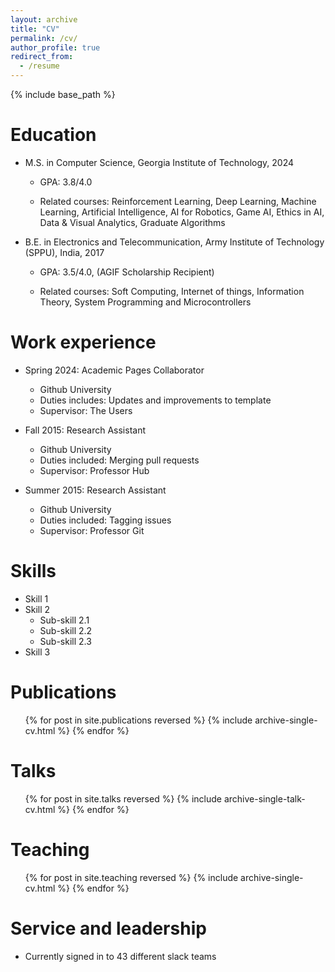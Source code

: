 ```yaml
---
layout: archive
title: "CV"
permalink: /cv/
author_profile: true
redirect_from:
  - /resume
---
```


{% include base_path %}

Education
======
* M.S. in Computer Science, Georgia Institute of Technology, 2024
  * <p font-size: 0.75em>GPA: 3.8/4.0</p>
  * <p font-size: 0.75em>Related courses: Reinforcement Learning, Deep Learning, Machine Learning, Artificial Intelligence, AI for Robotics, Game AI, Ethics in AI, Data & Visual Analytics, Graduate Algorithms</p>   
* B.E. in Electronics and Telecommunication, Army Institute of Technology (SPPU), India, 2017
  * <p font-size: 0.75em>GPA: 3.5/4.0, (AGIF Scholarship Recipient)</p>
  * <p font-size: 0.75em>Related courses: Soft Computing, Internet of things, Information Theory, System Programming and Microcontrollers</p>

Work experience
======
* Spring 2024: Academic Pages Collaborator
  * Github University
  * Duties includes: Updates and improvements to template
  * Supervisor: The Users

* Fall 2015: Research Assistant
  * Github University
  * Duties included: Merging pull requests
  * Supervisor: Professor Hub

* Summer 2015: Research Assistant
  * Github University
  * Duties included: Tagging issues
  * Supervisor: Professor Git
  
Skills
======
* Skill 1
* Skill 2
  * Sub-skill 2.1
  * Sub-skill 2.2
  * Sub-skill 2.3
* Skill 3

Publications
======
  <ul>{% for post in site.publications reversed %}
    {% include archive-single-cv.html %}
  {% endfor %}</ul>
  
Talks
======
  <ul>{% for post in site.talks reversed %}
    {% include archive-single-talk-cv.html  %}
  {% endfor %}</ul>
  
Teaching
======
  <ul>{% for post in site.teaching reversed %}
    {% include archive-single-cv.html %}
  {% endfor %}</ul>
  
Service and leadership
======
* Currently signed in to 43 different slack teams
